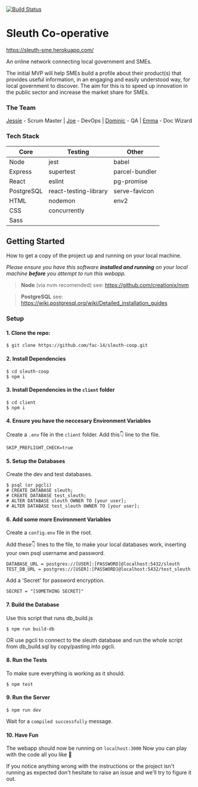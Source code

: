 [![Build Status](https://travis-ci.com/fac-14/sleuth-coop.svg?branch=master)](https://travis-ci.com/fac-14/sleuth-coop)

# Sleuth Co-operative
https://sleuth-sme.herokuapp.com/

An online network connecting local government and SMEs. 

The initial MVP will help SMEs build a profile about their product(s) that provides useful information, in an engaging and easily understood way, for local government to discover.
The aim for this is to speed up innovation in the public sector and increase the market share for SMEs.

### The Team
[Jessie](https://github.com/developess) - Scrum Master | [Joe](https://github.com/thejoefriel) - DevOps | [Dominic](https://github.com/VirtualDOM) - QA | [Emma](https://github.com/SleepySheepy172) - Doc Wizard 

### Tech Stack

| Core | Testing | Other |
| - | -------- | -------- |
|Node|jest|babel
|Express|supertest|parcel-bundler
|React|eslint|pg-promise
|PostgreSQL|react-testing-library|serve-favicon|
|HTML|nodemon|env2|
|CSS|concurrently||
|Sass|||


## Getting Started
How to get a copy of the project up and running on your local machine.

*Please ensure you have this software **installed and running** on your local machine **before** you attempt to run this webapp.*
> **Node** (via nvm recomended)
> see: https://github.com/creationix/nvm

> **PostgreSQL**
> see: https://wiki.postgresql.org/wiki/Detailed_installation_guides

### Setup

#### 1. Clone the repo:
```
$ git clone https://github.com/fac-14/sleuth-coop.git
```
#### 2. Install Dependencies 
```
$ cd sleuth-coop
$ npm i
```

#### 3. Install Dependencies in the `client` folder
```
$ cd client
$ npm i
```

#### 4. Ensure you have the neccesary Environment Variables
Create a `.env` file in the `client` folder.
Add this👇 line to the file.
```
SKIP_PREFLIGHT_CHECK=true
```

#### 5. Setup the Databases
Create the dev and test databases.
```
$ psql (or pgcli)
# CREATE DATABASE sleuth;
# CREATE DATABASE test_sleuth;
# ALTER DATABASE sleuth OWNER TO [your user];
# ALTER DATABASE test_sleuth OWNER TO [your user];
```

#### 6. Add some more Environment Variables
Create a `config.env` file in the root.

Add these👇 lines to the file, to make your local databases work, inserting your own psql username and password.
```
DATABASE_URL = postgres://[USER]:[PASSWORD]@localhost:5432/sleuth
TEST_DB_URL = postgres://[USER]:[PASSWORD]@localhost:5432/test_sleuth
```
Add a 'Secret' for password encryption.
```
SECRET = "[SOMETHING SECRET]"
```

#### 7. Build the Database
Use this script that runs db_build.js
```
$ npm run build-db
```
OR 
use pgcli to connect to the sleuth database and run the whole script from db_build.sql by copy/pasting into pgcli.

#### 8. Run the Tests
To make sure everything is working as it should.
```
$ npm test
```

#### 9. Run the Server
```
$ npm run dev
```
Wait for a `compiled successfully` message.

#### 10. Have Fun
The webapp should now be running on
```localhost:3000```
Now you can play with the code all you like 🎉

If you notice anything wrong with the instructions or the project isn't running as expected don't hesitate to raise an issue and we'll try to figure it out.

